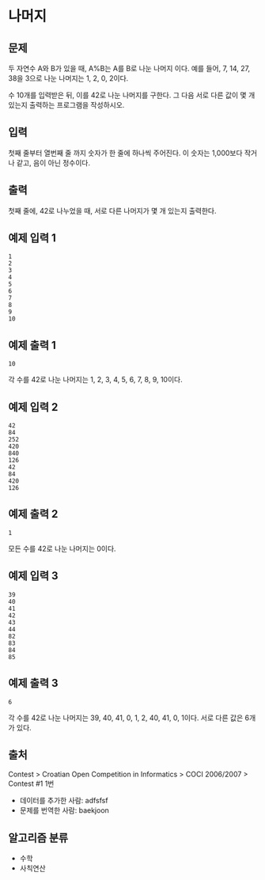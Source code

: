 # 나머지
## 문제
두 자연수 A와 B가 있을 때, A%B는 A를 B로 나눈 나머지 이다. 예를 들어, 7, 14, 27, 38을 3으로 나눈 나머지는 1, 2, 0, 2이다. 

수 10개를 입력받은 뒤, 이를 42로 나눈 나머지를 구한다. 그 다음 서로 다른 값이 몇 개 있는지 출력하는 프로그램을 작성하시오.

## 입력
첫째 줄부터 열번째 줄 까지 숫자가 한 줄에 하나씩 주어진다. 이 숫자는 1,000보다 작거나 같고, 음이 아닌 정수이다.

## 출력
첫째 줄에, 42로 나누었을 때, 서로 다른 나머지가 몇 개 있는지 출력한다.

## 예제 입력 1 
```
1
2
3
4
5
6
7
8
9
10
```
## 예제 출력 1 
```
10
```
각 수를 42로 나눈 나머지는 1, 2, 3, 4, 5, 6, 7, 8, 9, 10이다.

## 예제 입력 2 
```
42
84
252
420
840
126
42
84
420
126
```
## 예제 출력 2 
```
1
```
모든 수를 42로 나눈 나머지는 0이다.

## 예제 입력 3 
```
39
40
41
42
43
44
82
83
84
85
```
## 예제 출력 3 
```
6
```
각 수를 42로 나눈 나머지는 39, 40, 41, 0, 1, 2, 40, 41, 0, 1이다. 서로 다른 값은 6개가 있다.

## 출처
Contest > Croatian Open Competition in Informatics > COCI 2006/2007 > Contest #1 1번

* 데이터를 추가한 사람: adfsfsf
* 문제를 번역한 사람: baekjoon
## 알고리즘 분류
* 수학
* 사칙연산